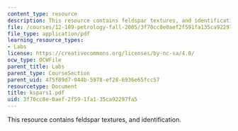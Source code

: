 ```yaml
---
content_type: resource
description: This resource contains feldspar textures, and identification.
file: /courses/12-109-petrology-fall-2005/3f70cc8e0aef2f591fa135ca92297fa5_kspars1.pdf
file_type: application/pdf
learning_resource_types:
- Labs
license: https://creativecommons.org/licenses/by-nc-sa/4.0/
ocw_type: OCWFile
parent_title: Labs
parent_type: CourseSection
parent_uid: 475f89d7-044b-5978-ef28-6936e65fcc57
resourcetype: Document
title: kspars1.pdf
uid: 3f70cc8e-0aef-2f59-1fa1-35ca92297fa5
---
```

This resource contains feldspar textures, and identification.